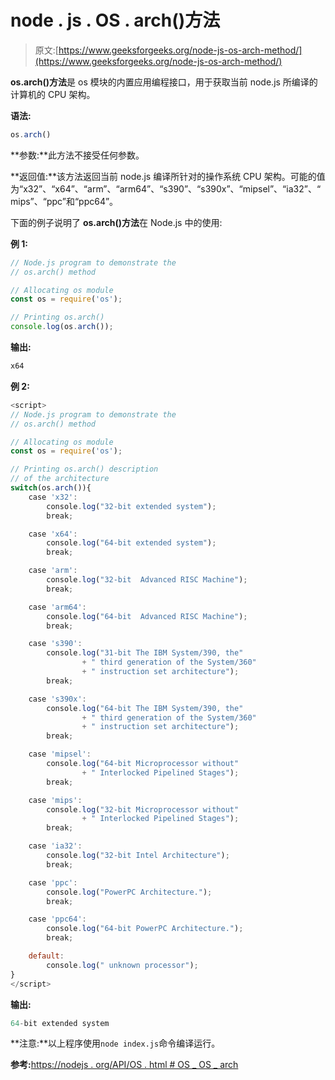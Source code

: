# node . js . OS . arch()方法

> 原文:[https://www.geeksforgeeks.org/node-js-os-arch-method/](https://www.geeksforgeeks.org/node-js-os-arch-method/)

**os.arch()方法**是 os 模块的内置应用编程接口，用于获取当前 node.js 所编译的计算机的 CPU 架构。

**语法:**

```js
os.arch()
```

**参数:**此方法不接受任何参数。

**返回值:**该方法返回当前 node.js 编译所针对的操作系统 CPU 架构。可能的值为“x32”、“x64”、“arm”、“arm64”、“s390”、“s390x”、“mipsel”、“ia32”、“mips”、“ppc”和“ppc64”。

下面的例子说明了 **os.arch()方法**在 Node.js 中的使用:

**例 1:**

```js
// Node.js program to demonstrate the   
// os.arch() method

// Allocating os module
const os = require('os');

// Printing os.arch()
console.log(os.arch());
```

**输出:**

```js
x64
```

**例 2:**

```js
<script>
// Node.js program to demonstrate the   
// os.arch() method

// Allocating os module
const os = require('os');

// Printing os.arch() description
// of the architecture
switch(os.arch()){
    case 'x32':
        console.log("32-bit extended system");
        break;

    case 'x64':
        console.log("64-bit extended system");
        break;

    case 'arm':
        console.log("32-bit  Advanced RISC Machine");
        break;

    case 'arm64':
        console.log("64-bit  Advanced RISC Machine");
        break;

    case 's390':
        console.log("31-bit The IBM System/390, the"
                + " third generation of the System/360"
                + " instruction set architecture");
        break;

    case 's390x':
        console.log("64-bit The IBM System/390, the"
                + " third generation of the System/360"
                + " instruction set architecture");
        break;

    case 'mipsel':
        console.log("64-bit Microprocessor without"
                + " Interlocked Pipelined Stages");
        break;

    case 'mips':
        console.log("32-bit Microprocessor without"
                + " Interlocked Pipelined Stages");
        break;

    case 'ia32':
        console.log("32-bit Intel Architecture");
        break;

    case 'ppc':
        console.log("PowerPC Architecture.");
        break;

    case 'ppc64':
        console.log("64-bit PowerPC Architecture.");
        break;

    default:
        console.log(" unknown processor");
}
</script>
```

**输出:**

```js
64-bit extended system

```

**注意:**以上程序使用`node index.js`命令编译运行。

**参考:**[https://nodejs . org/API/OS . html # OS _ OS _ arch](https://nodejs.org/api/os.html#os_os_arch)